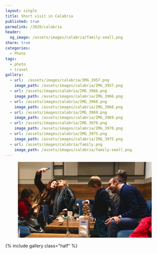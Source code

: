 ```yaml
---
layout: single
title: Short visit in Calabria
published: true
permalink: /2020/calabria
header:
  og_image: /assets/images/calabria/family-small.png
share: true
categories:
  - Photo
tags:
  - photo
  - travel
gallery:
  - url:  /assets/images/calabria/IMG_3957.png
    image_path: /assets/images/calabria/IMG_3957.png
  - url: /assets/images/calabria/IMG_3966.png
    image_path: /assets/images/calabria/IMG_3966.png
  - url: /assets/images/calabria/IMG_3968.png
    image_path: /assets/images/calabria/IMG_3968.png
  - url: /assets/images/calabria/IMG_3969.png
    image_path: /assets/images/calabria/IMG_3969.png
  - url: /assets/images/calabria/IMG_3970.png
    image_path: /assets/images/calabria/IMG_3970.png
  - url: /assets/images/calabria/IMG_3975.png
    image_path: /assets/images/calabria/IMG_3975.png
  - url: /assets/images/calabria/family.png
    image_path: /assets/images/calabria/family-small.png
---
```


<figure class="full">
 <img src="/assets/images/calabria/family.png"/>
</figure>

{% include gallery class="half" %}

